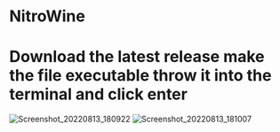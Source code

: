 # NitroWine
# Download the latest release make the file executable throw it into the terminal and click enter
![Screenshot_20220813_180922](https://user-images.githubusercontent.com/85447162/184500074-e034af92-62eb-4550-8b53-50012e85f876.png)
![Screenshot_20220813_181007](https://user-images.githubusercontent.com/85447162/184500080-051829b2-6793-4f7b-bcc8-4317c550b51c.png)
